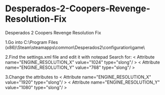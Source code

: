 # Desperados-2-Coopers-Revenge-Resolution-Fix
Desperados 2 Coopers Revenge Resolution Fix

1.Go into C:\Program Files (x86)\Steam\steamapps\common\Desperados2\configuration\game\ 

2.Find the settings.xml file and edit it with notepad 
Search for:
< Attribute name="ENGINE_RESOLUTION_X" value="1024" type="slong"/ >
< Attribute name="ENGINE_RESOLUTION_Y" value="768" type="slong"/ >

3.Change the attributes to 
< Attribute name="ENGINE_RESOLUTION_X" value="1920" type="slong"/ >
< Attribute name="ENGINE_RESOLUTION_Y" value="1080" type="slong"/ >
